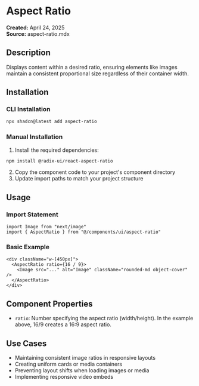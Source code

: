 # Aspect Ratio

**Created:** April 24, 2025  
**Source:** aspect-ratio.mdx

## Description

Displays content within a desired ratio, ensuring elements like images maintain a consistent proportional size regardless of their container width.

## Installation

### CLI Installation

```bash
npx shadcn@latest add aspect-ratio
```

### Manual Installation

1. Install the required dependencies:

```bash
npm install @radix-ui/react-aspect-ratio
```

2. Copy the component code to your project's component directory
3. Update import paths to match your project structure

## Usage

### Import Statement

```tsx
import Image from "next/image"
import { AspectRatio } from "@/components/ui/aspect-ratio"
```

### Basic Example

```tsx
<div className="w-[450px]">
  <AspectRatio ratio={16 / 9}>
    <Image src="..." alt="Image" className="rounded-md object-cover" />
  </AspectRatio>
</div>
```

## Component Properties

- `ratio`: Number specifying the aspect ratio (width/height). In the example above, 16/9 creates a 16:9 aspect ratio.

## Use Cases

- Maintaining consistent image ratios in responsive layouts
- Creating uniform cards or media containers
- Preventing layout shifts when loading images or media
- Implementing responsive video embeds